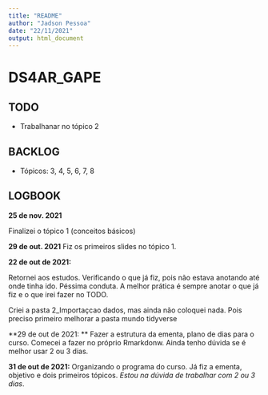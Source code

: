 ```yaml
---
title: "README"
author: "Jadson Pessoa"
date: "22/11/2021"
output: html_document
---
```



# DS4AR_GAPE

## TODO
- Trabalhanar no tópico 2

## BACKLOG
- Tópicos:
  3, 4, 5, 6, 7, 8



## LOGBOOK


**25 de nov. 2021**

Finalizei o tópico 1 (conceitos básicos)

**29 de out. 2021**
Fiz os primeiros slides no tópico 1.

**22 de out de 2021:**

  Retornei aos estudos. Verificando o que já fiz, pois não estava anotando até onde tinha ido. Péssima conduta. A melhor prática é sempre anotar o que já fiz e o que irei fazer no TODO.
    
  Criei a pasta 2_Importaçcao dados, mas ainda não coloquei nada. Pois preciso primeiro melhorar a pasta mundo tidyverse

**29 de out de 2021: **
    Fazer a estrutura da ementa, plano de dias para o curso. Comecei a fazer no próprio Rmarkdonw. Ainda tenho dúvida se é melhor usar 2 ou 3 dias.

**31 de out de 2021:**
    Organizando o programa do curso. Já fiz a ementa, objetivo e dois primeiros tópicos. _Estou na dúvida de trabalhar com 2 ou 3 dias_.